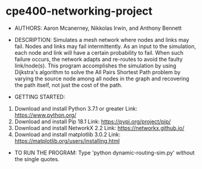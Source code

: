 # cpe400-networking-project

* AUTHORS: Aaron Mcanerney, Nikkolas Irwin, and Anthony Bennett

* DESCRIPTION: Simulates a mesh network where nodes and links may fail. Nodes and links may fail intermittently. As an input to the simulation, each node and link will have a certain probability to fail. When such failure occurs, the network adapts and re-routes to avoid the faulty link/node(s). This program accomplishes the simulation by using Dijkstra's algorithm to solve the All Pairs Shortest Path problem by varying the source node among all nodes in the graph and recovering the path itself, not just the cost of the path.

* GETTING STARTED:
1. Download and install Python 3.7.1 or greater
	Link: https://www.python.org/
2. Download and install Pip 18.1
	Link: https://pypi.org/project/pip/
3. Download and install NetworkX 2.2
	Link: https://networkx.github.io/
3. Download and install matplotlib 3.0.2
	Link: https://matplotlib.org/users/installing.html

* TO RUN THE PROGRAM: Type 'python dynamic-routing-sim.py' without the single quotes.
